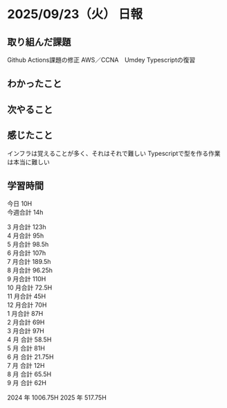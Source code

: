 # 2025/09/23（火） 日報

## 取り組んだ課題
Github Actions課題の修正
AWS／CCNA　Umdey
Typescriptの復習

## わかったこと

## 次やること

## 感じたこと
インフラは覚えることが多く、それはそれで難しい
Typescriptで型を作る作業は本当に難しい

## 学習時間

今日 10H
<br />
今週合計 14h
<br />

3 月合計 123h
<br />
4 月合計 95h
<br />
5 月合計 98.5h
<br />
6 月合計 107h
<br />
7 月合計 189.5h
<br />
8 月合計 96.25h
<br />
9 月合計 110H
<br />
10 月合計 72.5H
<br />
11 月合計 45H
<br />
12 月合計 70H
<br />
1 月合計 87H
<br />
2 月合計 69H
<br />
3 月合計 97H
<br />
4 月 合計 58.5H
<br />
5 月 合計 81H
<br />
6 月 合計 21.75H
<br />
7 月 合計 12H
<br />
8 月 合計 65.5H
<br />
9 月 合計 62H

2024 年 1006.75H
2025 年 517.75H
